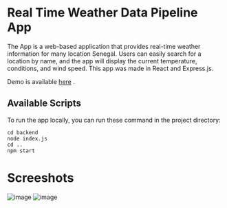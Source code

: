 # Real Time Weather Data Pipeline App

The  App is a web-based application that provides real-time weather information for many location Senegal. Users can easily search for a location by name, and the app will display the current temperature, conditions, and wind speed. This app was made in React and Express.js.

Demo is available [here](https://drive.google.com/file/d/1JljI9L7z8Q8N1XB0GEF7gTe9rIeLC1gB/view?usp=sharing) .

## Available Scripts

To run the app locally, you can run these command in the project directory:
```shell
cd backend
node index.js
cd ..
npm start
```

# Screeshots

![image](https://github.com/SalyDgn/weather-app/assets/86668140/c5e0c6a5-66a7-49e5-bab1-395e9515b08c)
![image](https://github.com/SalyDgn/weather-app/assets/86668140/423ea6f1-69d2-42f2-a795-1bf85be029c6)


